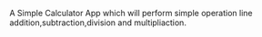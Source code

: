 A Simple Calculator App which will perform simple operation line addition,subtraction,division and multipliaction.

